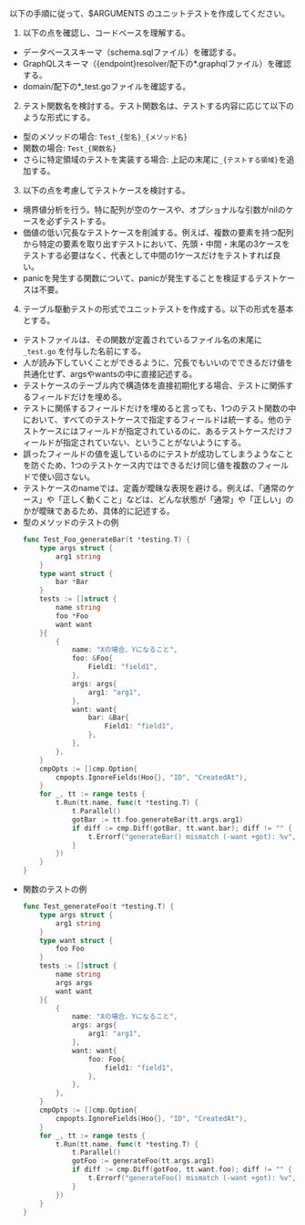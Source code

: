以下の手順に従って、$ARGUMENTS のユニットテストを作成してください。

1. 以下の点を確認し、コードベースを理解する。
  - データベーススキーマ（schema.sqlファイル）を確認する。
  - GraphQLスキーマ（{endpoint}resolver/配下の*.graphqlファイル）を確認する。
  - domain/配下の*_test.goファイルを確認する。
2. テスト関数名を検討する。テスト関数名は、テストする内容に応じて以下のような形式にする。
  - 型のメソッドの場合: `Test_{型名}_{メソッド名}`
  - 関数の場合: `Test_{関数名}`
  - さらに特定領域のテストを実装する場合: 上記の末尾に`_{テストする領域}`を追加する。
3. 以下の点を考慮してテストケースを検討する。
  - 境界値分析を行う。特に配列が空のケースや、オプショナルな引数がnilのケースを必ずテストする。
  - 価値の低い冗長なテストケースを削減する。例えば、複数の要素を持つ配列から特定の要素を取り出すテストにおいて、先頭・中間・末尾の3ケースをテストする必要はなく、代表として中間の1ケースだけをテストすれば良い。
  - panicを発生する関数について、panicが発生することを検証するテストケースは不要。
4. テーブル駆動テストの形式でユニットテストを作成する。以下の形式を基本とする。
  - テストファイルは、その関数が定義されているファイル名の末尾に `_test.go` を付与した名前にする。
  - 人が読み下していくことができるように、冗長でもいいのでできるだけ値を共通化せず、argsやwantsの中に直接記述する。
  - テストケースのテーブル内で構造体を直接初期化する場合、テストに関係するフィールドだけを埋める。
  - テストに関係するフィールドだけを埋めると言っても、1つのテスト関数の中において、すべてのテストケースで指定するフィールドは統一する。他のテストケースにはフィールドが指定されているのに、あるテストケースだけフィールドが指定されていない、ということがないようにする。
  - 誤ったフィールドの値を返しているのにテストが成功してしまうようなことを防ぐため、1つのテストケース内ではできるだけ同じ値を複数のフィールドで使い回さない。
  - テストケースのnameでは、定義が曖昧な表現を避ける。例えば、「通常のケース」や「正しく動くこと」などは、どんな状態が「通常」や「正しい」のかが曖昧であるため、具体的に記述する。
  - 型のメソッドのテストの例
    ```go
    func Test_Foo_generateBar(t *testing.T) {
    	type args struct {
    		arg1 string
    	}
    	type want struct {
    		bar *Bar
    	}
    	tests := []struct {
    		name string
    		foo *Foo
    		want want
    	}{
    		{
    			name: "Xの場合、Yになること",
    			foo: &Foo{
    				Field1: "field1",
    			},
    			args: args{
    				arg1: "arg1",
    			},
    			want: want{
    				bar: &Bar{
    					Field1: "field1",
    				},
    			},
    		},
    	}
    	cmpOpts := []cmp.Option{
    		cmpopts.IgnoreFields(Hoo{}, "ID", "CreatedAt"),
    	}
    	for _, tt := range tests {
    		t.Run(tt.name, func(t *testing.T) {
    			t.Parallel()
    			gotBar := tt.foo.generateBar(tt.args.arg1)
    			if diff := cmp.Diff(gotBar, tt.want.bar); diff != "" {
    				t.Errorf("generateBar() mismatch (-want +got): %v", diff)
    			}
    		})
    	}
    }
    ```
  - 関数のテストの例
    ```go
    func Test_generateFoo(t *testing.T) {
    	type args struct {
    		arg1 string
    	}
    	type want struct {
    		foo Foo
    	}
    	tests := []struct {
    		name string
    		args args
    		want want
    	}{
    		{
    			name: "Xの場合、Yになること",
    			args: args{
    				arg1: "arg1",
    			},
    			want: want{
    				foo: Foo{
    					field1: "field1",
    				},
    			},
    		},
    	}
    	cmpOpts := []cmp.Option{
    		cmpopts.IgnoreFields(Hoo{}, "ID", "CreatedAt"),
    	}
    	for _, tt := range tests {
    		t.Run(tt.name, func(t *testing.T) {
    			t.Parallel()
    			gotFoo := generateFoo(tt.args.arg1)
    			if diff := cmp.Diff(gotFoo, tt.want.foo); diff != "" {
    				t.Errorf("generateFoo() mismatch (-want +got): %v", diff)
    			}
    		})
    	}
    }
    ```
